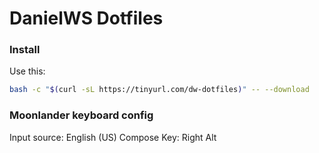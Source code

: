 # DanielWS Dotfiles

### Install

Use this:

```sh
bash -c "$(curl -sL https://tinyurl.com/dw-dotfiles)" -- --download
```

### Moonlander keyboard config
Input source: English (US)
Compose Key: Right Alt
